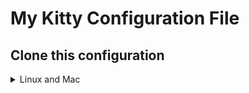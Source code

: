 # My Kitty Configuration File

## Clone this configuration

<details><summary> Linux and Mac </summary>

```sh
git clone https://github.com/bradcodecraft/kitty.git "${XDG_CONFIG_HOME:-$HOME/.config}"/kitty
```
